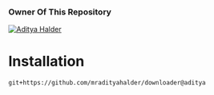 ### Owner Of This Repository
[![Aditya Halder](https://te.legra.ph/file/8f9d2a593854d0c736201.png)](https://t.me/AdityaHalder)


# Installation

```git+https://github.com/mradityahalder/downloader@aditya```